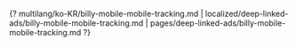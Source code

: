 {? multilang/ko-KR/billy-mobile-mobile-tracking.md | localized/deep-linked-ads/billy-mobile-mobile-tracking.md | pages/deep-linked-ads/billy-mobile-mobile-tracking.md ?}
